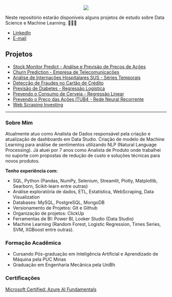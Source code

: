 <p align="center">
  <img src="https://user-images.githubusercontent.com/99361817/219905529-2ae457f3-6d13-434e-a846-5b35edc90f3a.png">
</p>


Neste repositório estarão disponíveis alguns projetos de estudo sobre Data Science e Machine Learning. 🚀🧑‍💻


* [LinkedIn](https://www.linkedin.com/in/maison-henrique/)
* [E-mail](maisonhenrique@gmail.com)


## Projetos

* [Stock Monitor Predict - Análise e Previsão de Preços de Ações](https://github.com/maisonhenrique/portifolio/tree/main/Stock_Monitor_Predict)
* [Churn Prediction - Empresa de Telecomunicações](https://github.com/maisonhenrique/portifolio/tree/main/Churn_Prediction)
* [Análise de Internações Hospitalares SUS - Séries Temporais](https://github.com/maisonhenrique/portifolio/tree/main/Internacoes_SUS)
* [Detecção de Fraudes no Cartão de Crédito](https://github.com/maisonhenrique/portifolio/tree/main/Deteccao_Fraudes_Cartoes_Credito)
* [Previsão de Diabetes - Regressão Logística](https://github.com/maisonhenrique/portifolio/tree/main/Prevendo_Diabetes_Regressao_Logistica)
* [Prevendo o Consumo de Cerveja - Regressão Linear](https://github.com/maisonhenrique/portifolio/tree/main/Prevendo_Consumo_de_Cerveja)
* [Prevendo o Preço das Ações ITUB4 - Rede Neural Recorrente](https://github.com/maisonhenrique/portifolio/tree/main/Prevendo_Preco_Acoes)
* [Web Scraping Investing](https://github.com/maisonhenrique/portifolio/tree/main/Web_Scraping_Investing)

----

### Sobre Mim

Atualmente atuo como Analista de Dados responsável pela criação e atualização de dashboards em Data Studio. 
Criação de modelo de Machine Learning para análise de sentimentos utilizando NLP (Natural Language Processing). 
Já atuei por 7 anos como Analista de Produto onde trabalhei no suporte com propostas de redução de custo e soluções técnicas para novos produtos.

**Tenho experiência com:**
* SQL, Python (Pandas, NumPy, Selenium, Streamlit, Plotly, Matplotlib, Searborn, Scikit-learn entre outras)
* Análise exploratória de dados, ETL, Estatística, WebScraping, Data Visualization
* Databases: MySQL, PostgreSQL, MongoDB
* Versionamento de Projetos: Git e Github
* Organização de projetos: ClickUp
* Ferramentas de BI: Power BI, Looker Studio (Data Studio)
* Machine Learning (Random Forest, Logistic Regression, Times Series, SVM, XGBoost entre outras).


### Formação Acadêmica

* Cursando Pós-graduação em Inteligência Artificial e Aprendizado de Máquina pela PUC Minas
* Graduação em Engenharia Mecânica pela UniBh


### Certificações

[Microsoft Certified: Azure AI Fundamentals](https://www.credly.com/badges/1cd62a55-522e-4c72-b491-2100d1be0d3d?source=linked_in_profile)
